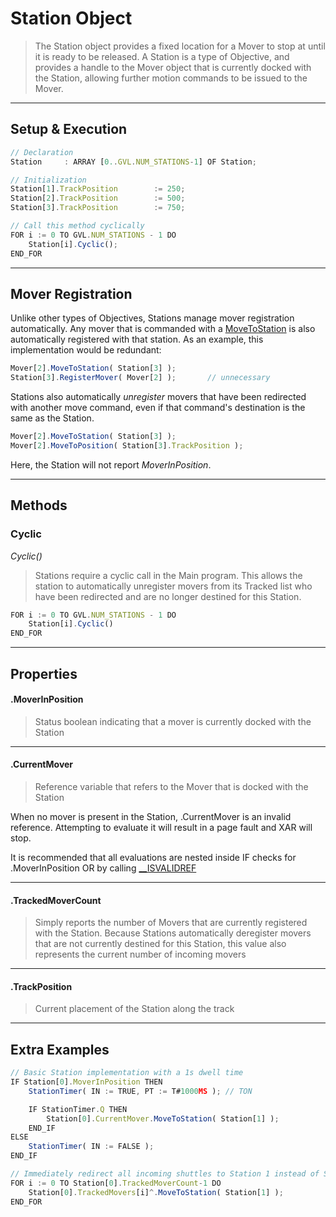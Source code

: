 
# Station Object

> The Station object provides a fixed location for a Mover to stop at until it is ready to be released. A Station is a type of Objective, and provides a handle to the Mover object that is currently docked with the Station, allowing further motion commands to be issued to the Mover.

---

## Setup & Execution

```javascript
// Declaration
Station		: ARRAY [0..GVL.NUM_STATIONS-1] OF Station;
```

```javascript
// Initialization
Station[1].TrackPosition		:= 250;
Station[2].TrackPosition		:= 500;
Station[3].TrackPosition		:= 750;
```

```javascript
// Call this method cyclically
FOR i := 0 TO GVL.NUM_STATIONS - 1 DO
	Station[i].Cyclic();
END_FOR
```

---

## Mover Registration

Unlike other types of Objectives, Stations manage mover registration automatically. Any mover that is commanded with a [MoveToStation](../CodeReference/Mover.md#movetostation) is also automatically registered with that station. As an example, this implementation would be redundant:

```javascript
Mover[2].MoveToStation( Station[3] );
Station[3].RegisterMover( Mover[2] );		// unnecessary
```

Stations also automatically *unregister* movers that have been redirected with another move command, even if that command's destination is the same as the Station.

```javascript
Mover[2].MoveToStation( Station[3] );
Mover[2].MoveToPosition( Station[3].TrackPosition );
```

Here, the Station will not report *MoverInPosition*.

---

## Methods


### Cyclic

*Cyclic()*

> Stations require a cyclic call in the Main program. This allows the station to automatically unregister movers from its Tracked list who have been redirected and are no longer destined for this Station.

```javascript
FOR i := 0 TO GVL.NUM_STATIONS - 1 DO
	Station[i].Cyclic()
END_FOR
```

---

## Properties

#### .MoverInPosition

> Status boolean indicating that a mover is currently docked with the Station

---

#### .CurrentMover

> Reference variable that refers to the Mover that is docked with the Station

When no mover is present in the Station, .CurrentMover is an invalid reference. Attempting to evaluate it will result in a page fault and XAR will stop.

It is recommended that all evaluations are nested inside IF checks for .MoverInPosition OR by calling [__ISVALIDREF](https://infosys.beckhoff.com/english.php?content=../content/1033/tc3_plc_intro/2529165707.html&id=)

---

#### .TrackedMoverCount

> Simply reports the number of Movers that are currently registered with the Station. Because Stations automatically deregister movers that are not currently destined for this Station, this value also represents the current number of incoming movers

---

#### .TrackPosition

> Current placement of the Station along the track

---

## Extra Examples

```javascript
// Basic Station implementation with a 1s dwell time
IF Station[0].MoverInPosition THEN
	StationTimer( IN := TRUE, PT := T#1000MS );	// TON

	IF StationTimer.Q THEN
		Station[0].CurrentMover.MoveToStation( Station[1] );
	END_IF
ELSE
	StationTimer( IN := FALSE );
END_IF
```

```javascript
// Immediately redirect all incoming shuttles to Station 1 instead of Station 0
FOR i := 0 TO Station[0].TrackedMoverCount-1 DO
	Station[0].TrackedMovers[i]^.MoveToStation( Station[1] );
END_FOR
```
